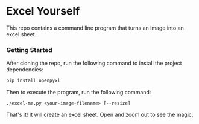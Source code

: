 Excel Yourself
==============

This repo contains a command line program that turns an image into an excel sheet.

### Getting Started

After cloning the repo, run the following command to install the project dependencies:

```bash
pip install openpyxl
```

Then to execute the program, run the following command:

```
./excel-me.py <your-image-filename> [--resize]
```

That's it! It will create an excel sheet. Open and zoom out to see the magic.
